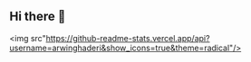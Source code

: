 ## Hi there 👋
<img src"https://github-readme-stats.vercel.app/api?username=arwinghaderi&show_icons=true&theme=radical"/>
